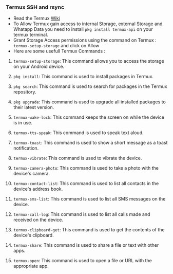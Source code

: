 
### Termux SSH and rsync

- Read the Termux [Wiki](https://wiki.termux.com/wiki/Main_Page)
- To Allow Termux gain access to internal Storage, external Storage and Whatapp Data you need to install `pkg install termux-api` on your termux terminal.
- Grant Storage Access permissions using the command on Termux : `termux-setup-storage` and click on Allow 
- Here are some usefull Termux Commands :

1.  `termux-setup-storage`: This command allows you to access the storage on your Android device.
    
2.  `pkg install`: This command is used to install packages in Termux.
    
3.  `pkg search`: This command is used to search for packages in the Termux repository.
    
4.  `pkg upgrade`: This command is used to upgrade all installed packages to their latest version.
    
5.  `termux-wake-lock`: This command keeps the screen on while the device is in use.
    
6.  `termux-tts-speak`: This command is used to speak text aloud.
    
7.  `termux-toast`: This command is used to show a short message as a toast notification.
    
8.  `termux-vibrate`: This command is used to vibrate the device.
    
9.  `termux-camera-photo`: This command is used to take a photo with the device's camera.
    
10.  `termux-contact-list`: This command is used to list all contacts in the device's address book.
    
11.  `termux-sms-list`: This command is used to list all SMS messages on the device.
    
12.  `termux-call-log`: This command is used to list all calls made and received on the device.
    
13.  `termux-clipboard-get`: This command is used to get the contents of the device's clipboard.
    
14.  `termux-share`: This command is used to share a file or text with other apps.
    
15.  `termux-open`: This command is used to open a file or URL with the appropriate app.